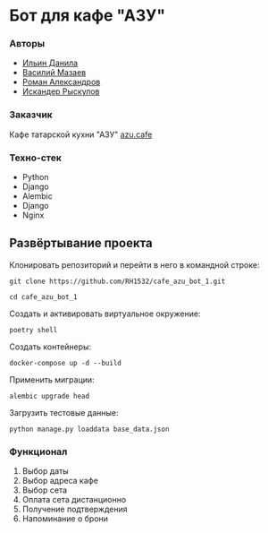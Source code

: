 # Бот для кафе "АЗУ"

### Авторы
- [Ильин Данила](https://github.com/RH1532)
- [Василий Мазаев](https://github.com/Vasiliy-Mazaev)
- [Роман Александров](https://github.com/teamofroman)
- [Искандер Рыскулов](https://github.com/IskanderRRR)

### Заказчик
Кафе татарской кухни "АЗУ" [azu.cafe](http://azu.cafe/)

### Техно-стек
- Python
- Django
- Alembic
- Django
- Nginx

## Развёртывание проекта

Клонировать репозиторий и перейти в него в командной строке:

```
git clone https://github.com/RH1532/cafe_azu_bot_1.git
```

```
cd cafe_azu_bot_1
```

Cоздать и активировать виртуальное окружение:

```
poetry shell
```

Создать контейнеры:

```
docker-compose up -d --build
```

Применить миграции:

```
alembic upgrade head
```

Загрузить тестовые данные:

```
python manage.py loaddata base_data.json
```

### Функционал
1. Выбор даты
2. Выбор адреса кафе 
3. Выбор сета
4. Оплата сета дистанционно
5. Получение подтверждения
6. Напоминание о брони
